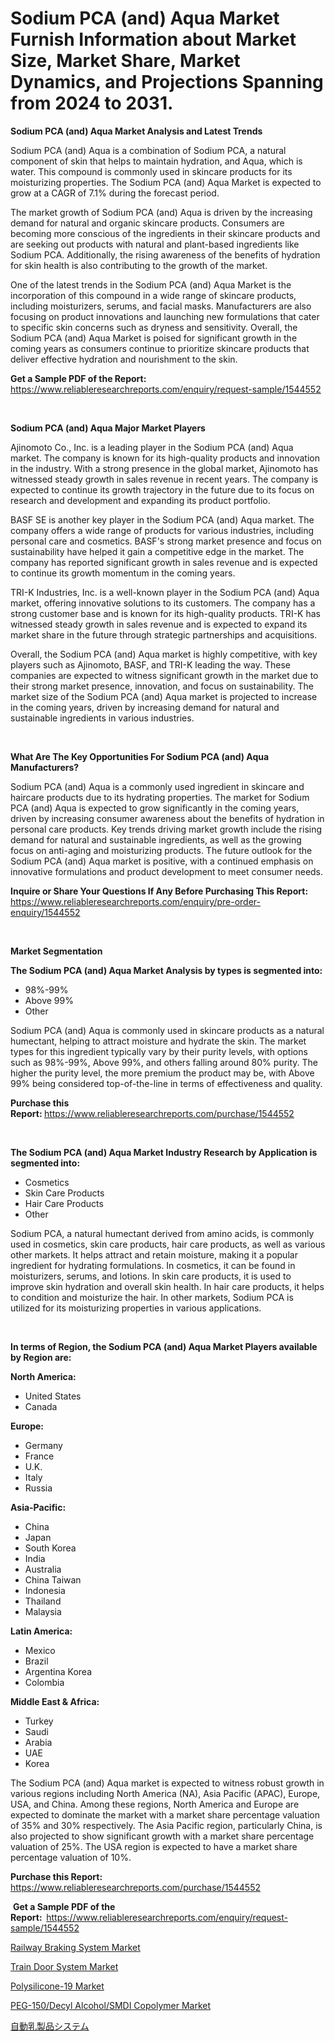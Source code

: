 <p><h1>Sodium PCA (and) Aqua Market Furnish Information about Market Size, Market Share, Market Dynamics, and Projections Spanning from 2024 to 2031.</h1></p><p><strong>Sodium PCA (and) Aqua Market Analysis and Latest Trends</strong></p>
<p><p>Sodium PCA (and) Aqua is a combination of Sodium PCA, a natural component of skin that helps to maintain hydration, and Aqua, which is water. This compound is commonly used in skincare products for its moisturizing properties. The Sodium PCA (and) Aqua Market is expected to grow at a CAGR of 7.1% during the forecast period.</p><p>The market growth of Sodium PCA (and) Aqua is driven by the increasing demand for natural and organic skincare products. Consumers are becoming more conscious of the ingredients in their skincare products and are seeking out products with natural and plant-based ingredients like Sodium PCA. Additionally, the rising awareness of the benefits of hydration for skin health is also contributing to the growth of the market.</p><p>One of the latest trends in the Sodium PCA (and) Aqua Market is the incorporation of this compound in a wide range of skincare products, including moisturizers, serums, and facial masks. Manufacturers are also focusing on product innovations and launching new formulations that cater to specific skin concerns such as dryness and sensitivity. Overall, the Sodium PCA (and) Aqua Market is poised for significant growth in the coming years as consumers continue to prioritize skincare products that deliver effective hydration and nourishment to the skin.</p></p>
<p><strong>Get a Sample PDF of the Report:&nbsp;</strong> <a href="https://www.reliableresearchreports.com/enquiry/request-sample/1544552">https://www.reliableresearchreports.com/enquiry/request-sample/1544552</a></p>
<p>&nbsp;</p>
<p><strong>Sodium PCA (and) Aqua Major Market Players</strong></p>
<p><p>Ajinomoto Co., Inc. is a leading player in the Sodium PCA (and) Aqua market. The company is known for its high-quality products and innovation in the industry. With a strong presence in the global market, Ajinomoto has witnessed steady growth in sales revenue in recent years. The company is expected to continue its growth trajectory in the future due to its focus on research and development and expanding its product portfolio.</p><p>BASF SE is another key player in the Sodium PCA (and) Aqua market. The company offers a wide range of products for various industries, including personal care and cosmetics. BASF's strong market presence and focus on sustainability have helped it gain a competitive edge in the market. The company has reported significant growth in sales revenue and is expected to continue its growth momentum in the coming years.</p><p>TRI-K Industries, Inc. is a well-known player in the Sodium PCA (and) Aqua market, offering innovative solutions to its customers. The company has a strong customer base and is known for its high-quality products. TRI-K has witnessed steady growth in sales revenue and is expected to expand its market share in the future through strategic partnerships and acquisitions.</p><p>Overall, the Sodium PCA (and) Aqua market is highly competitive, with key players such as Ajinomoto, BASF, and TRI-K leading the way. These companies are expected to witness significant growth in the market due to their strong market presence, innovation, and focus on sustainability. The market size of the Sodium PCA (and) Aqua market is projected to increase in the coming years, driven by increasing demand for natural and sustainable ingredients in various industries.</p></p>
<p>&nbsp;</p>
<p><strong>What Are The Key Opportunities For Sodium PCA (and) Aqua Manufacturers?</strong></p>
<p><p>Sodium PCA (and) Aqua is a commonly used ingredient in skincare and haircare products due to its hydrating properties. The market for Sodium PCA (and) Aqua is expected to grow significantly in the coming years, driven by increasing consumer awareness about the benefits of hydration in personal care products. Key trends driving market growth include the rising demand for natural and sustainable ingredients, as well as the growing focus on anti-aging and moisturizing products. The future outlook for the Sodium PCA (and) Aqua market is positive, with a continued emphasis on innovative formulations and product development to meet consumer needs.</p></p>
<p><strong>Inquire or Share Your Questions If Any Before Purchasing This Report:</strong> <a href="https://www.reliableresearchreports.com/enquiry/pre-order-enquiry/1544552">https://www.reliableresearchreports.com/enquiry/pre-order-enquiry/1544552</a></p>
<p>&nbsp;</p>
<p><strong>Market Segmentation</strong></p>
<p><strong>The Sodium PCA (and) Aqua Market Analysis by types is segmented into:</strong></p>
<p><ul><li>98%-99%</li><li>Above 99%</li><li>Other</li></ul></p>
<p><p>Sodium PCA (and) Aqua is commonly used in skincare products as a natural humectant, helping to attract moisture and hydrate the skin. The market types for this ingredient typically vary by their purity levels, with options such as 98%-99%, Above 99%, and others falling around 80% purity. The higher the purity level, the more premium the product may be, with Above 99% being considered top-of-the-line in terms of effectiveness and quality.</p></p>
<p><strong>Purchase this Report:&nbsp;</strong><a href="https://www.reliableresearchreports.com/purchase/1544552">https://www.reliableresearchreports.com/purchase/1544552</a></p>
<p>&nbsp;</p>
<p><strong>The Sodium PCA (and) Aqua Market Industry Research by Application is segmented into:</strong></p>
<p><ul><li>Cosmetics</li><li>Skin Care Products</li><li>Hair Care Products</li><li>Other</li></ul></p>
<p><p>Sodium PCA, a natural humectant derived from amino acids, is commonly used in cosmetics, skin care products, hair care products, as well as various other markets. It helps attract and retain moisture, making it a popular ingredient for hydrating formulations. In cosmetics, it can be found in moisturizers, serums, and lotions. In skin care products, it is used to improve skin hydration and overall skin health. In hair care products, it helps to condition and moisturize the hair. In other markets, Sodium PCA is utilized for its moisturizing properties in various applications.</p></p>
<p>&nbsp;</p>
<p><strong>In terms of Region, the Sodium PCA (and) Aqua Market Players available by Region are:</strong></p>
<p>
    <p> <strong> North America: </strong>
        <ul>
            <li>United States</li>
            <li>Canada</li>
        </ul>
        </p> 
    <p> <strong> Europe: </strong>
        <ul>
            <li>Germany</li>
            <li>France</li>
            <li>U.K.</li>
            <li>Italy</li>
            <li>Russia</li>
        </ul>
        </p> 
    <p> <strong> Asia-Pacific: </strong>
        <ul>
            <li>China</li>
            <li>Japan</li>
            <li>South Korea</li>
            <li>India</li>
            <li>Australia</li>
            <li>China Taiwan</li>
            <li>Indonesia</li>
            <li>Thailand</li>
            <li>Malaysia</li>
        </ul>
        </p> 
    <p> <strong> Latin America: </strong>
        <ul>
            <li>Mexico</li>
            <li>Brazil</li>
            <li>Argentina Korea</li>
            <li>Colombia</li>
        </ul>
        </p> 
    <p> <strong> Middle East & Africa: </strong>
        <ul>
            <li>Turkey</li>
            <li>Saudi</li>
            <li>Arabia</li>
            <li>UAE</li>
            <li>Korea</li>
        </ul>
    </p>
    </p>
<p><p>The Sodium PCA (and) Aqua market is expected to witness robust growth in various regions including North America (NA), Asia Pacific (APAC), Europe, USA, and China. Among these regions, North America and Europe are expected to dominate the market with a market share percentage valuation of 35% and 30% respectively. The Asia Pacific region, particularly China, is also projected to show significant growth with a market share percentage valuation of 25%. The USA region is expected to have a market share percentage valuation of 10%.</p></p>
<p><strong>Purchase this Report: </strong><a href="https://www.reliableresearchreports.com/purchase/1544552">https://www.reliableresearchreports.com/purchase/1544552</a></p>
<p>&nbsp;<strong>Get a Sample PDF of the Report:&nbsp;&nbsp;</strong><a href="https://www.reliableresearchreports.com/enquiry/request-sample/1544552">https://www.reliableresearchreports.com/enquiry/request-sample/1544552</a></p>
<p><strong></strong></p>
<p><p><a href="https://issuu.com/reportprime-2/docs/railway-braking-system-market-size-2030.pptx">Railway Braking System Market</a></p><p><a href="https://issuu.com/reportprime-2/docs/train-door-system-market-size-2030.pptx">Train Door System Market</a></p><p><a href="https://github.com/changoleonlaverguenzanoexiste/Market-Research-Report-List-2/blob/main/polysilicone-19-market.md">Polysilicone-19 Market</a></p><p><a href="https://github.com/dimitrishawkinswaynenp91rgz/Market-Research-Report-List-1/blob/main/peg-150decyl-alcoholsmdi-copolymer-market.md">PEG-150/Decyl Alcohol/SMDI Copolymer Market</a></p><p><a href="https://github.com/avbqbctihcbe2/Market-Research-Report-List-1/blob/main/3631041348.md">自動乳製品システム</a></p></p>